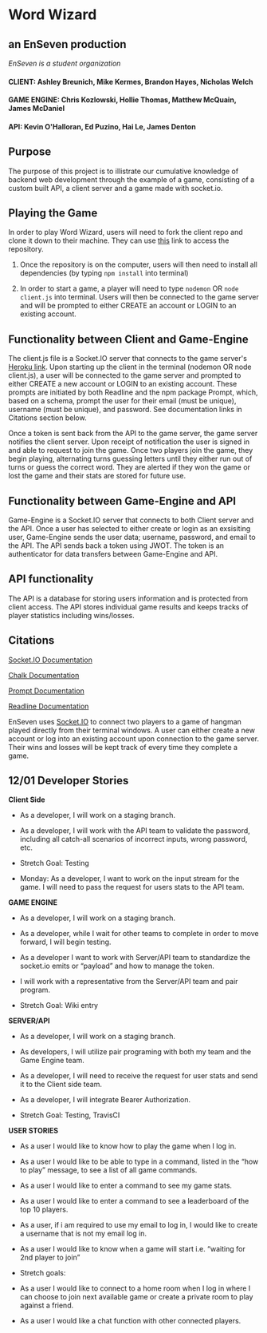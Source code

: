 # Word Wizard

## an EnSeven production
*EnSeven is a student organization*

#### CLIENT: Ashley Breunich, Mike Kermes, Brandon Hayes, Nicholas Welch
#### GAME ENGINE: Chris Kozlowski, Hollie Thomas, Matthew McQuain, James McDaniel
#### API: Kevin O'Halloran, Ed Puzino, Hai Le, James Denton

## Purpose

The purpose of this project is to illistrate our cumulative knowledge of backend web development through the example of a game, consisting of a custom built API, a client server and a game made with socket.io.  

## Playing the Game

In order to play Word Wizard, users will need to fork the client repo and clone it down to their machine. They can use [this](https://github.com/EnSeven/client) link to access the repository. 

1. Once the repository is on the computer, users will then need to install all dependencies (by typing `npm install` into terminal) 

2. In order to start a game, a player will need to type `nodemon` OR `node client.js` into terminal. Users will then be connected to the game server and will be prompted to either CREATE an account or LOGIN to an existing account. 

## Functionality between Client and Game-Engine

The client.js file is a Socket.IO server that connects to the game server's [Heroku link](https://enseven-game-engine.herokuapp.com). Upon starting up the client in the terminal (nodemon OR node client.js), a user will be connected to the game server and prompted to either CREATE a new account or LOGIN to an existing account. These prompts are initiated by both Readline and the npm package Prompt, which, based on a schema, prompt the user for their email (must be unique), username (must be unique), and password. See documentation links in Citations section below. 

Once a token is sent back from the API to the game server, the game server notifies the client server. Upon receipt of notification the user is signed in and able to request to join the game. Once two players join the game, they begin playing, alternating turns guessing letters until they either run out of turns or guess the correct word. They are alerted if they won the game or lost the game and their stats are stored for future use. 

## Functionality between Game-Engine and API 

Game-Engine is a Socket.IO server that connects to both Client server and the API. Once a user has selected to either create or login as an exsisiting user, Game-Engine sends the user data; username, password, and email to the API. The API sends back a token using JWOT. The token is an authenticator for data transfers between Game-Engine and API.

## API functionality

The API is a database for storing users information and is protected from client access. The API stores individual game results and keeps tracks of player statistics including wins/losses. 





## Citations
[Socket.IO Documentation](https://socket.io/docs/)

[Chalk Documentation](https://www.npmjs.com/package/chalk)

[Prompt Documentation](https://www.npmjs.com/package/prompt)

[Readline Documentation](https://nodejs.org/api/readline.html)

EnSeven uses [Socket.IO](https://socket.io/docs/) to connect two players to a game of hangman played directly from their terminal windows. A user can either create a new account or log into an existing account upon connection to the game server. Their wins and losses will be kept track of every time they complete a game. 

## 12/01 Developer Stories

**Client Side**

- As a developer, I will work on a staging branch. 

- As a developer, I will work with the API team to validate the password, including all catch-all scenarios of incorrect inputs, wrong password, etc.

- Stretch Goal: Testing

- Monday: As a developer, I want to work on the input stream for the game. I will need to pass the request for users stats to the API team. 

**GAME ENGINE**

- As a developer, I will work on a staging branch.

- As a developer, while I wait for other teams to complete in order to move forward, I will begin testing. 

- As a developer I want to work with Server/API team to standardize the socket.io emits or “payload” and how to manage the token.

- I will work with a representative from the Server/API team and pair program. 

- Stretch Goal: Wiki entry

**SERVER/API**

- As a developer, I will work on a staging branch.

- As developers, I will utilize pair programing with both my team and the Game Engine team.

- As a developer, I will need to receive the request for user stats and send it to the Client side team.

- As a developer, I will integrate Bearer Authorization. 

- Stretch Goal: Testing, TravisCI 

**USER STORIES**

- As a user I would like to know how to play the game when I log in.

- As a user I would like to be able to type in a command, listed in the “how to play” message, to see a list of all game commands.

- As a user I would like to enter a command to see my game stats.

- As a user I would like to enter a command to see a leaderboard of the top 10 players.

- As a user, if i am required to use my email to log in, I would like to create a username that is not my email log in.

- As a user I would like to know when a game will start i.e. “waiting for 2nd player to join”

- Stretch goals:

- As a user I would like to connect to a home room when I log in where I can choose to join next available game or create a private room to play against a friend.

- As a user I would like a chat function with other connected players.
